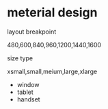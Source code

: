 # meterial design

layout breakpoint

480,600,840,960,1200,1440,1600

size type

xsmall,small,meium,large,xlarge

- window
- tablet
- handset
